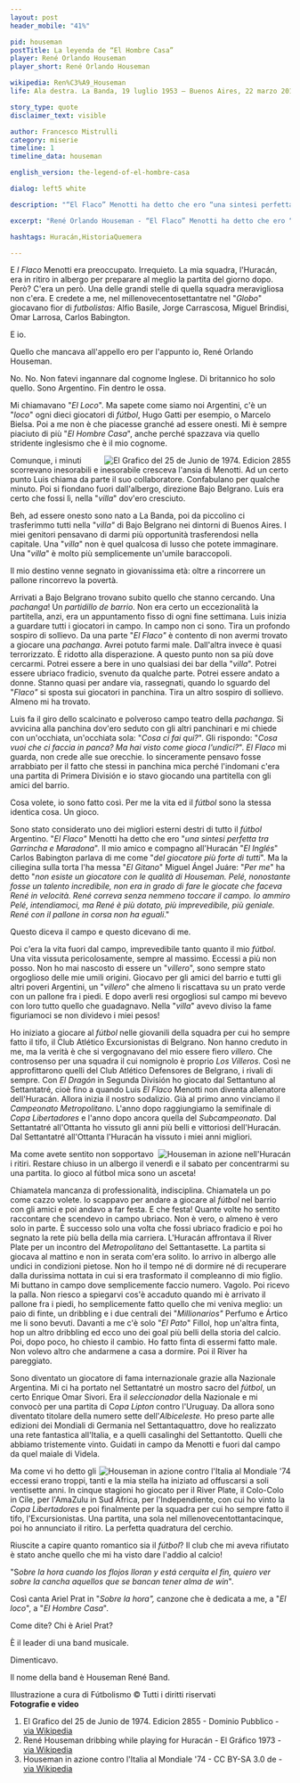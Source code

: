 ```yaml
---
layout: post
header_mobile: "41%"

pid: houseman
postTitle: La leyenda de “El Hombre Casa”
player: René Orlando Houseman
player_short: René Orlando Houseman

wikipedia: Ren%C3%A9_Houseman
life: Ala destra. La Banda, 19 luglio 1953 – Buenos Aires, 22 marzo 2018

story_type: quote
disclaimer_text: visible

author: Francesco Mistrulli
category: miserie
timeline: 1
timeline_data: houseman

english_version: the-legend-of-el-hombre-casa

dialog: left5 white

description: "“El Flaco” Menotti ha detto che ero “una sintesi perfetta tra Garrincha e Maradona”"

excerpt: "René Orlando Houseman - “El Flaco” Menotti ha detto che ero “una sintesi perfetta tra Garrincha e Maradona”"

hashtags: Huracán,HistoriaQuemera

---
```

E _l Flaco_ Menotti era preoccupato. Irrequieto. La mia squadra,
l\'Huracán, era in ritiro in albergo per preparare al meglio la partita
del giorno dopo. Però? C\'era un però. Una delle grandi stelle di quella
squadra meravigliosa non c\'era. E credete a me, nel
millenovecentosettantatre nel \"*Globo*\" giocavano fior di
*futbolistas:* Alfio Basile, Jorge Carrascosa, Miguel Brindisi, Omar
Larrosa, Carlos Babington.

E io.

Quello che mancava all\'appello ero per l\'appunto io, René Orlando
Houseman.

No. No. Non fatevi ingannare dal cognome Inglese. Di britannico ho solo
quello. Sono Argentino. Fin dentro le ossa.

Mi chiamavano \"*El Loco*\". Ma sapete come siamo noi Argentini, c\'è un
\"*loco*\" ogni dieci giocatori di *fútbol*, Hugo Gatti per esempio, o
Marcelo Bielsa. Poi a me non è che piacesse granché ad essere onesti. Mi
è sempre piaciuto di più \"*El Hombre Casa*\", anche perché spazzava via
quello stridente inglesismo che è il mio cognome.

<img class="responsive-img border w50 margin-1em" src="https://upload.wikimedia.org/wikipedia/commons/thumb/7/76/Houseman_%28Selecci%C3%B3n_Argentina%29_-_El_Gr%C3%A1fico_2855.jpg/566px-Houseman_%28Selecci%C3%B3n_Argentina%29_-_El_Gr%C3%A1fico_2855.jpg" alt="El Grafico del 25 de Junio de 1974. Edicion 2855" align="right">

Comunque, i minuti scorrevano inesorabili e inesorabile cresceva
l\'ansia di Menotti. Ad un certo punto Luis chiama da parte il suo
collaboratore. Confabulano per qualche minuto. Poi si fiondano fuori
dall\'albergo, direzione Bajo Belgrano. Luis era certo che fossi lì,
nella \"*villa*\" dov\'ero cresciuto.

Beh, ad essere onesto sono nato a La Banda, poi da piccolino ci
trasferimmo tutti nella \"*villa\"* di Bajo Belgrano nei dintorni di
Buenos Aires. I miei genitori pensavano di darmi più opportunità
trasferendosi nella capitale. Una \"*villa*\" non è quel qualcosa di
lusso che potete immaginare. Una \"*villa*\" è molto più semplicemente
un\'umile baraccopoli.

Il mio destino venne segnato in giovanissima età: oltre a rincorrere un
pallone rincorrevo la povertà.

Arrivati a Bajo Belgrano trovano subito quello che stanno cercando. Una
*pachanga*! Un *partidillo de barrio*. Non era certo un eccezionalità la
partitella, anzi, era un appuntamento fisso di ogni fine settimana. Luis
inizia a guardare tutti i giocatori in campo. In campo non ci sono. Tira
un profondo sospiro di sollievo. Da una parte "*El Flaco"* è contento di
non avermi trovato a giocare una *pachanga*. Avrei potuto farmi male.
Dall\'altra invece è quasi terrorizzato. È ridotto alla disperazione. A
questo punto non sa più dove cercarmi. Potrei essere a bere in uno
qualsiasi dei bar della \"*villa*\". Potrei essere ubriaco fradicio,
svenuto da qualche parte. Potrei essere andato a donne. Stanno quasi per
andare via, rassegnati, quando lo sguardo del "*Flaco"* si sposta sui
giocatori in panchina. Tira un altro sospiro di sollievo. Almeno mi ha
trovato.

Luis fa il giro dello scalcinato e polveroso campo teatro della
*pachanga*. Si avvicina alla panchina dov\'ero seduto con gli altri
panchinari e mi chiede con un\'occhiata, un\'occhiata sola: \"*Cosa ci
fai qui?*\". Gli rispondo: \"*Cosa vuoi che ci faccia in panca? Ma hai
visto come gioca l\'undici?*\". *El Flaco* mi guarda, non crede alle sue
orecchie. Io sinceramente pensavo fosse arrabbiato per il fatto che
stessi in panchina mica perché l\'indomani c\'era una partita di Primera
División e io stavo giocando una partitella con gli amici del barrio.

Cosa volete, io sono fatto così. Per me la vita ed il *fútbol* sono la
stessa identica cosa. Un gioco.

Sono stato considerato uno dei migliori esterni destri di tutto il
*fútbol* Argentino. "*El Flaco"* Menotti ha detto che ero \"*una sintesi
perfetta tra Garrincha e Maradona*\". Il mio amico e compagno
all\'Huracán \"*El Inglés*\" Carlos Babington parlava di me come \"*del
giocatore più forte di tutti*\". Ma la ciliegina sulla torta l\'ha messa
\"*El Gitano*\" Miguel Ángel Juáre: \"*Per me*\" ha detto \"*non esiste
un giocatore con le qualità di Houseman. Pelé, nonostante fosse un
talento incredibile, non era in grado di fare le giocate che faceva René
in velocità. René correva senza nemmeno toccare il campo. Io ammiro
Pelé, intendiamoci, ma René è più dotato, più imprevedibile, più
geniale. René con il pallone in corsa non ha eguali*.\"

Questo diceva il campo e questo dicevano di me.

Poi c\'era la vita fuori dal campo, imprevedibile tanto quanto il mio
*fútbol*. Una vita vissuta pericolosamente, sempre al massimo. Eccessi a
più non posso. Non ho mai nascosto di essere un \"*villero*\", sono
sempre stato orgoglioso delle mie umili origini. Giocavo per gli amici
del barrio e tutti gli altri poveri Argentini, un \"*villero*\" che
almeno li riscattava su un prato verde con un pallone fra i piedi. E
dopo averli resi orgogliosi sul campo mi bevevo con loro tutto quello
che guadagnavo. Nella \"*villa*\" avevo diviso la fame figuriamoci se
non dividevo i miei pesos!

Ho iniziato a giocare al *fútbol* nelle giovanili della squadra per cui
ho sempre fatto il tifo, il Club Atlético Excursionistas di Belgrano.
Non hanno creduto in me, ma la verità è che si vergognavano del mio
essere fiero *villero*. Che controsenso per una squadra il cui nomignolo
è proprio *Los Villeros*. Così ne approfittarono quelli del Club
Atlético Defensores de Belgrano, i rivali di sempre. Con *El Dragón* in
Segunda División ho giocato dal Settantuno al Settantatré, cioè fino a
quando Luis *El Flaco* Menotti non diventa allenatore dell\'Huracán.
Allora inizia il nostro sodalizio. Già al primo anno vinciamo il
*Campeonato Metropolitano*. L\'anno dopo raggiungiamo la semifinale di
*Copa Libertadores* e l\'anno dopo ancora quella del *Subcampeonato*.
Dal Settantatré all\'Ottanta ho vissuto gli anni più belli e vittoriosi
dell\'Huracán. Dal Settantatré all\'Ottanta l\'Huracán ha vissuto i miei
anni migliori.

<img class="responsive-img border w100" src="https://upload.wikimedia.org/wikipedia/commons/0/0d/Houseman_gambeta.jpg" alt="Houseman in azione nell'Huracán" align="right">

Ma come avete sentito non sopportavo i ritiri. Restare chiuso in un
albergo il venerdì e il sabato per concentrarmi su una partita. Io gioco
al fútbol mica sono un asceta!

Chiamatela mancanza di professionalità, indisciplina. Chiamatela un po
come cazzo volete. Io scappavo per andare a giocare al *fútbol* nel
barrio con gli amici e poi andavo a far festa. E che festa! Quante volte
ho sentito raccontare che scendevo in campo ubriaco. Non è vero, o
almeno è vero solo in parte. È successo solo una volta che fossi ubriaco
fradicio e poi ho segnato la rete più bella della mia carriera.
L\'Huracán affrontava il River Plate per un incontro del *Metropolitano*
del Settantasette. La partita si giocava al mattino e non in serata
com\'era solito. Io arrivo in albergo alle undici in condizioni pietose.
Non ho il tempo né di dormire né di recuperare dalla durissima nottata
in cui si era trasformato il compleanno di mio figlio. Mi buttano in
campo dove semplicemente faccio numero. Vagolo. Poi ricevo la palla. Non
riesco a spiegarvi cos\'è accaduto quando mi è arrivato il pallone fra i
piedi, ho semplicemente fatto quello che mi veniva meglio: un paio di
finte, un dribbling e i due centrali dei "*Millionarios"* Perfumo e
Ártico me li sono bevuti. Davanti a me c\'è solo "*El Pato*" Fillol, hop
un\'altra finta, hop un altro dribbling ed ecco uno dei goal più belli
della storia del calcio. Poi, dopo poco, ho chiesto il cambio. Ho fatto
finta di essermi fatto male. Non volevo altro che andarmene a casa a
dormire. Poi il River ha pareggiato.

Sono diventato un giocatore di fama internazionale grazie alla Nazionale
Argentina. Mi ci ha portato nel Settantatré un mostro sacro del
*fútbol*, un certo Enrique Omar Sivori. Era il *seleccionador* della
Nazionale e mi convocò per una partita di C*opa Lipton* contro
l\'Uruguay. Da allora sono diventato titolare della numero sette
dell\'*Albiceleste.* Ho preso parte alle edizioni dei Mondiali di
Germania nel Settantaquattro, dove ho realizzato una rete fantastica
all\'Italia, e a quelli casalinghi del Settantotto. Quelli che abbiamo
tristemente vinto. Guidati in campo da Menotti e fuori dal campo da quel
maiale di Videla.

<img class="responsive-img border w100" src="https://upload.wikimedia.org/wikipedia/commons/e/ec/Bundesarchiv_Bild_183-N0619-0034%2C_Fu%C3%9Fball-WM%2C_Argentinien_-_Italien_1-1.jpg" alt="Houseman in azione contro l'Italia al Mondiale '74" align="right">

Ma come vi ho detto gli eccessi erano troppi, tanti e la mia stella ha
iniziato ad offuscarsi a soli ventisette anni. In cinque stagioni ho
giocato per il River Plate, il Colo-Colo in Cile, per l\'AmaZulu in Sud
Africa, per l\'Independiente, con cui ho vinto la *Copa Libertadores* e
poi finalmente per la squadra per cui ho sempre fatto il tifo,
l\'Excursionistas. Una partita, una sola nel millenovecentottantacinque,
poi ho annunciato il ritiro. La perfetta quadratura del cerchio.

Riuscite a capire quanto romantico sia il *fútbol*? Il club che mi aveva
rifiutato è stato anche quello che mi ha visto dare l\'addio al calcio!

"S*obre la hora cuando los flojos lloran y está cerquita el fin, quiero
ver sobre la cancha aquellos que se bancan tener alma de win*".

Così canta Ariel Prat in \"*Sobre la hora",* canzone che è dedicata a
me, a \"*El loco*", a \"*El Hombre Casa*\".

Come dite? Chi è Ariel Prat?

È il leader di una band musicale.

Dimenticavo.

Il nome della band è Houseman René Band.


<div class="post-disclaimer">
Illustrazione a cura di Fútbolismo &copy; Tutti i diritti riservati
</div>

<div class="post-disclaimer">
  <b>Fotografie e video</b>
  <ol>
    <li>El Grafico del 25 de Junio de 1974. Edicion 2855 - Dominio Pubblico - <a href="https://commons.wikimedia.org/wiki/File:Houseman_(Selecci%C3%B3n_Argentina)_-_El_Gr%C3%A1fico_2855.jpg" target="_blank">via Wikipedia</a></li>
    <li>René Houseman dribbing while playing for Huracán - El Gráfico 1973 - <a href="https://commons.wikimedia.org/wiki/File:Houseman_gambeta.jpg" target="_blank">via Wikipedia</a></li>
    <li>Houseman in azione contro l'Italia al Mondiale '74 - CC BY-SA 3.0 de - <a href="https://commons.wikimedia.org/wiki/File:Bundesarchiv_Bild_183-N0619-0034,_Fu%C3%9Fball-WM,_Argentinien_-_Italien_1-1.jpg" target="_blank">via Wikipedia</a></li>
  </ol>
</div>

<script>
var houseman=[
                {
                    type:"birth",
                    category:"event",
                    timestamps:[new Date(1953,7-1,19)],
                    text:{
                        body:"Il 19 luglio 1953, a La Banda (Argentina), nasceva René Orlando Houseman",
                        link:null
                    }
                },
                {
                    type:"birth",
                    category:"event",
                    timestamps:[new Date(2018,3-1,22)],
                    text:{
                        body:"Ci lascia il 22 marzo 2018 a Buenos Aires (Argentina)",
                        link:null
                    }
                },
                {
                    type:"club",
                    category:"range",
                    timestamps:[1971,1973],
                    team:"Def. de Belgrano",
                    text:{
                        body:"Gioca dal 1971 al 1973 nella fila del Club Atlético Defensores de Belgrano, dove segna 16 reti in  38 apparizioni.",
                        link:null
                    }
                },
                {
                    type:"club",
                    category:"range",
                    timestamps:[1973,1981],
                    team:"Huracán",
                    text:{
                        body:"Nel 1973 si trasferisce all'Huracán dove resta fino al 1980, gioca 266 partite segnando 108 reti.",
                        link:null
                    }
                },
                {
                    type:"club",
                    category:"range",
                    timestamps:[1981,1982],
                    team:"River Plate",
                    text:{
                        body:"Nel 1981 si trasferisce al River Plate, dove gioca una sola stagione, 12 partite e una sola rete.",
                        link:null
                    }
                },
                {
                    type:"club",
                    category:"range",
                    timestamps:[1982,1983],
                    team:"Colo-Colo",
                    text:{
                        body:"Nel 1982 va in Cile, dove gioca per il Club Social y Deportivo Colo-Colo. Segna 3 reti durante 18 partite.",
                        link:null
                    }
                },
                {
                    type:"club",
                    category:"range",
                    timestamps:[1983,1984],
                    team:"AmaZulu",
                    text:{
                        body:"In seguito all'eperienza cilena si trasfersice in Sud Africa per giocare nel AmaZulu Football Club. In Africa gioca 12 partite e segna 7 reti.",
                        link:null
                    }
                },
                {
                    type:"club",
                    category:"range",
                    timestamps:[1984,1985],
                    team:"Independiente",
                    text:{
                        body:"Nel 1984 torna a Buenos Aires dove gioca per il Club Atlético Independiente. Registra solo 3 presenze.",
                        link:null
                    }
                },
                {
                    type:"club",
                    category:"range",
                    timestamps:[1985,1986],
                    team:"Excursionistas",
                    text:{
                        body:"Nel 1985 si trasferisce al Club Atlético Excursionistas di Belgrano. La stessa squadra in cui ha iniziato a giocare nelle giovanili. Chiude qui la sua carriera di calciatore professionista lo stesso anno.",
                        link:null
                    }
                },
                {
                    type:"national",
                    timestamps:[1973,1979],
                    team:"Argentina",
                    apps:55,
                    goals:13
                },
                {
                    type:"history",
                    category:"event",
                    timestamps:[new Date(1976,3-1,24)],
                    text:{
                        body:"Isabel Martínez de Perón fu deposta dal golpe del 24 marzo 1976 che portò alla presidenza del paese il generale Jorge Rafael Videla.",
                        link:"https://it.wikipedia.org/wiki/Jorge_Rafael_Videla"
                    }
                },
                {
                    type:"history",
                    category:"event",
                    timestamps:[new Date(1955,6-1,18)],
                    text:{

                        body:"Nel 1955 le Forze Armate, sotto il comando del generale Eduardo Lonardi rovesciarono Perón e stabilirono la cosiddetta Revolución Libertadora. La Marina Militare bombardò la Casa Rosada tentando di uccidere il presidente. Il 18 giugno Perón è costretto a fuggire in esilio prima in Paraguay e poi nella Spagna di Franco.",
                        link:"https://it.wikipedia.org/wiki/Storia_dell%27Argentina#Il_peronismo_(1945-1955)"
                    }
                },
                {
                    type:"history",
                    category:"event",
                    timestamps:[new Date(1982,4-1,2)],
                    text:{

                        body:"Dall'aprile al giugno 1982 l'Argentina ed il Regno Unito, combatterono una campagna militare per il possesso delle isole Falkland. Le conseguenze della guerra furono profonde: in Argentina crebbe il dissenso contro il governo militare, avviandolo alla caduta definitiva, mentre un'ondata di patriottismo si diffuse nel Regno Unito, ridando forza al primo ministro Margaret Thatcher dando fiato alle ambizioni britanniche di potenza post imperiale.",
                        link:"https://it.wikipedia.org/wiki/Guerra_delle_Falkland"
                    }
                },
                {
                    type:"cup",
                    category:"event",
                    timestamps:[new Date(1978,6-1,1),new Date(1978,6-1,1)],
                    cup:"Mondiale 1978",
                    text:{

                        body:"Nel 1978, vince il campionato mondiale di calcio in Argentina. Scende in campo in tutti gli incontri tranne quello contro il Brasile, realizza la rete del 6-0 nella celebre goleada (passata alla storia come <i>marmelada peruana</i>) al Perù.",
                        link:""
                    }
                },
            ];
</script>
